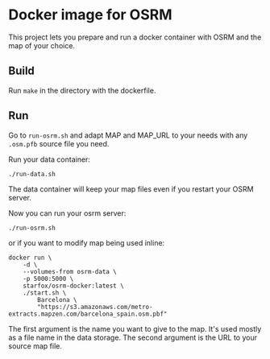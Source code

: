# Docker image for OSRM

This project lets you prepare and run a docker container with OSRM and the map of your choice.

## Build

Run `make` in the directory with the dockerfile.

## Run

Go to `run-osrm.sh` and adapt MAP and MAP_URL to your needs with any `.osm.pfb` source file you need.

Run your data container:
```
./run-data.sh
```
The data container will keep your map files even if you restart your OSRM server.

Now you can run your osrm server:
```
./run-osrm.sh
```
or if you want to modify map being used inline:
```
docker run \
    -d \
    --volumes-from osrm-data \
    -p 5000:5000 \
    starfox/osrm-docker:latest \
    ./start.sh \
        Barcelona \
        "https://s3.amazonaws.com/metro-extracts.mapzen.com/barcelona_spain.osm.pbf"
```
The first argument is the name you want to give to the map. It's used mostly as a file name in the data storage.
The second argument is the URL to your source map file.
